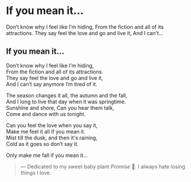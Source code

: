 # If you mean it…

Don’t know why I feel like I’m hiding, From the fiction and all of its attractions. They say feel the love and go and live it, And I can’t…

## If you mean it… <a id="f8bd"></a>

Don’t know why I feel like I’m hiding,  
From the fiction and all of its attractions.  
They say feel the love and go and live it,  
And I can’t say anymore I’m tired of it.

The season changes it all, the autumn and the fall,  
And I long to live that day when it was springtime.  
Sunshine and shore, Can you hear them talk,  
Come and dance with us tonight.

Can you feel the love when you say it,  
Make me feel it all if you mean it.  
Mist till the dusk, and then it's raining,  
Cold as it goes so don’t say it.

Only make me fall if you mean it…

> — Dedicated to my sweet baby plant _Promise_ 🍂. I always hate losing things I love.

